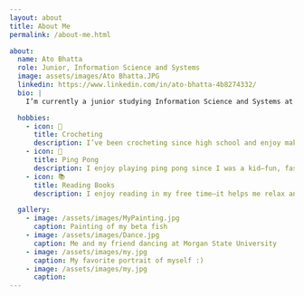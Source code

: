 ```yaml
---
layout: about
title: About Me
permalink: /about-me.html

about:
  name: Ato Bhatta
  role: Junior, Information Science and Systems
  image: assets/images/Ato Bhatta.JPG
  linkedin: https://www.linkedin.com/in/ato-bhatta-4b8274332/
  bio: |
    I’m currently a junior studying Information Science and Systems at Morgan State University in Baltimore, Maryland. I expect to graduate in 2026. My research explores the connection between technology and the human mind—how brain-computer interfaces and embedded systems can be used to improve interaction, assistive robotics, and real-time neural signal processing. When I’m not doing research, I enjoy working on side projects, learning new tech skills, and spending time with friends.

  hobbies:
    - icon: 🧶
      title: Crocheting
      description: I’ve been crocheting since high school and enjoy making small gifts like hats for friends and family.
    - icon: 🏓
      title: Ping Pong
      description: I enjoy playing ping pong since I was a kid—fun, fast, and it helps me stay active.
    - icon: 📚
      title: Reading Books
      description: I enjoy reading in my free time—it helps me relax and learn new ideas.

  gallery:
    - image: /assets/images/MyPainting.jpg
      caption: Painting of my beta fish
    - image: /assets/images/Dance.jpg
      caption: Me and my friend dancing at Morgan State University
    - image: /assets/images/my.jpg
      caption: My favorite portrait of myself :)
    - image: /assets/images/my.jpg
      caption: 
---
```

